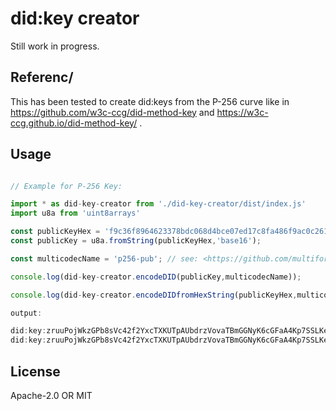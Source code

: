 # did:key creator
Still work in progress.

## Referenc/
This has been tested to create did:keys from the P-256 curve like in https://github.com/w3c-ccg/did-method-key
and https://w3c-ccg.github.io/did-method-key/ .

## Usage

```js

// Example for P-256 Key:

import * as did-key-creator from './did-key-creator/dist/index.js'
import u8a from 'uint8arrays'

const publicKeyHex = 'f9c36f8964623378bdc068d4bce07ed17c8fa486f9ac0c2613ca3c8c306d7bb61cd36717b8ac5e4fea8ad23dc8d0783c2318ee4ad7a80db6e0026ad0b072a24f';
const publicKey = u8a.fromString(publicKeyHex,'base16');

const multicodecName = 'p256-pub'; // see: <https://github.com/multiformats/multicodec/blob/master/table.csv>

console.log(did-key-creator.encodeDID(publicKey,multicodecName));

console.log(did-key-creator.encodeDIDfromHexString(publicKeyHex,multicodecName));

output:

did:key:zruuPojWkzGPb8sVc42f2YxcTXKUTpAUbdrzVovaTBmGGNyK6cGFaA4Kp7SSLKecrxYz8Sc9d77Rss7rayYt1oFCaNJ
did:key:zruuPojWkzGPb8sVc42f2YxcTXKUTpAUbdrzVovaTBmGGNyK6cGFaA4Kp7SSLKecrxYz8Sc9d77Rss7rayYt1oFCaNJ
```

## License

Apache-2.0 OR MIT
